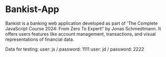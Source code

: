 # Bankist-App
Bankist is a banking web application developed as part of 'The Complete JavaScript Course 2024: From Zero To Expert!' by Jonas Schmedtmann. It offers users features like account management, transactions, and visual representations of financial data.

Data for testing:
user: js / password: 1111
user: jd / password: 2222
